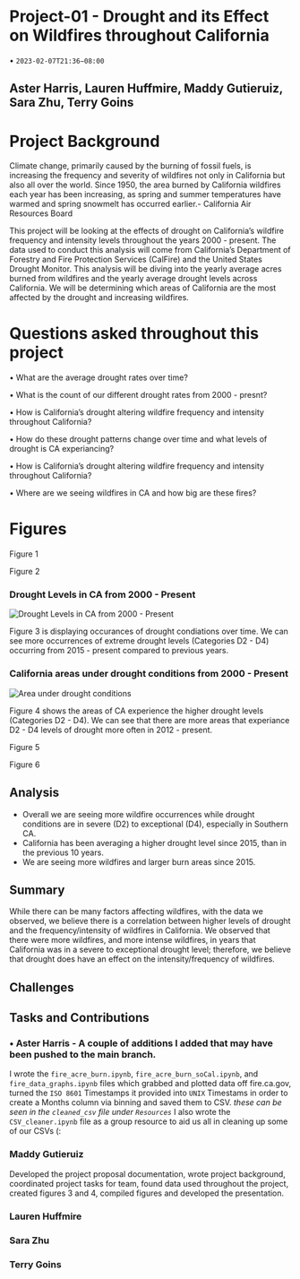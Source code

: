 # Project-01 - Drought and its Effect on Wildfires throughout California
   •   `2023-02-07T21:36−08:00`
## Aster Harris, Lauren Huffmire, Maddy Gutieruiz, Sara Zhu, Terry Goins

# Project Background

Climate change, primarily caused by the burning of fossil fuels, is increasing the frequency and severity of wildfires not only in California but also all over the world. Since 1950, the area burned by California wildfires each year has been increasing, as spring and summer temperatures have warmed and spring snowmelt has occurred earlier.- California Air Resources Board

This project will be looking at the effects of drought on California’s wildfire frequency and intensity levels throughout the years 2000 - present. The data used to conduct this analysis will come from California’s Department of Forestry and Fire Protection Services (CalFire) and the United States Drought Monitor. This analysis will be diving into the yearly average acres burned from wildfires and the yearly average drought levels across California. We will be determining which areas of California are the most affected by the drought and increasing wildfires.

# Questions asked throughout this project
 • What are the average drought rates over time?

 • What is the count of our different drought rates from 2000 - presnt?

 • How is California’s drought altering wildfire frequency and intensity throughout California?

 • How do these drought patterns change over time and what levels of drought is CA experiancing?

 • How is California’s drought altering wildfire frequency and intensity throughout California?

 • Where are we seeing wildfires in CA and how big are these fires? 

# Figures 

Figure 1 

Figure 2 

### Drought Levels in CA from 2000 - Present
![Drought Levels in CA from 2000 - Present](https://github.com/aharris206/Project_01/blob/Maddy/Images/Drought%20Level%20over%20time_Final.png)

Figure 3 is displaying occurances of drought condiations over time. We can see more occurrences of extreme drought levels (Categories D2 - D4) occurring from 2015 - present compared to previous years. 


### California areas under drought conditions from 2000 - Present
![Area under drought conditions](https://github.com/aharris206/Project_01/blob/Maddy/Images/CA%20area%20in%20drought_Final.png)

Figure 4 shows the areas of CA experience the higher drought levels (Categories D2 - D4). We can see that there are more areas that experiance D2 - D4 levels of drought more often in 2012 - present.

Figure 5

Figure 6

## Analysis 
- Overall we are seeing more wildfire occurrences while drought conditions are in severe (D2) to exceptional (D4), especially in Southern CA. 
- California has been averaging a higher drought level since 2015, than in the previous 10 years.
- We are seeing more wildfires and larger burn areas since 2015.

## Summary 
While there can be many factors affecting wildfires, with the data we observed, we believe there is a correlation between higher levels of drought and the frequency/intensity of wildfires in California. We observed that there were more wildfires, and more intense wildfires, in years that California was in a severe to exceptional drought level; therefore, we believe that drought does have an effect on the intensity/frequency of wildfires.

## Challenges



## Tasks and Contributions

### • Aster Harris - A couple of additions I added that may have been pushed to the main branch. 
I wrote the `fire_acre_burn.ipynb`, `fire_acre_burn_soCal.ipynb`, and `fire_data_graphs.ipynb` files which grabbed and plotted data off fire.ca.gov, turned the `ISO 8601` Timestamps it provided into `UNIX` Timestams in order to create a Months column via binning and saved them to CSV. *these can be seen in the `cleaned_csv` file under `Resources`*
I also wrote the `CSV_cleaner.ipynb` file as a group resource to aid us all in cleaning up some of our CSVs (:

### Maddy Gutieruiz
Developed the project proposal documentation, wrote project background, coordinated project tasks for team, found data used throughout the project, created figures 3 and 4, compiled figures and developed the presentation.

### Lauren Huffmire

### Sara Zhu

### Terry Goins

